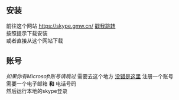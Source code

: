 ## 安装
前往这个网站 https://skype.gmw.cn/ [戳我跳转](https://skype.gmw.cn/)  
按照提示下载安装  
或者直接从这个网站下载  
## 账号
*如果你有Microsoft账号请跳过*
需要去这个地方 [没错是这里](https://signup.live.com/signup?lcid=1033&wa=wsignin1.0&rpsnv=13&ct=1656151569&rver=7.1.6819.0&wp=MBI_SSL&wreply=https%3a%2f%2flw.skype.com%2flogin%2foauth%2fproxy%3fclient_id%3d660426%26state%3dc079ef39-48cc-4c5e-a3e2-8c386e274f79%26redirect_uri%3dhttps%253A%252F%252Fskype.gmw.cn%252F%26response_type%3dpostgrant%26form%3dmicrosoft_registration%26fl%3dphone2&lc=1033&id=293290&mkt=zh-CN&psi=skype&lw=1&cobrandid=2befc4b5-19e3-46e8-8347-77317a16a5a5&client_flight=ReservedFlight33%2CReservedFligh&fl=phone2&lic=1&uaid=9a2150ffc4fe41358d28e90aa682d76d)
注册一个账号  
需要一个电子邮箱 **和** 电话号码  
然后运行本地的skype登录
